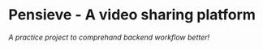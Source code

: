 # Pensieve - A video sharing platform 

_A practice project to comprehand backend workflow better!_

